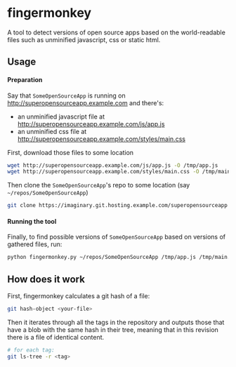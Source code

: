 # fingermonkey

A tool to detect versions of open source apps based on the world-readable files such as unminified javascript, css or static html.

## Usage

#### Preparation
Say that `SomeOpenSourceApp` is running on http://superopensourceapp.example.com and there's:
- an unminified javascript file at http://superopensourceapp.example.com/js/app.js
- an unminified css file at http://superopensourceapp.example.com/styles/main.css

First, download those files to some location
```bash
wget http://superopensourceapp.example.com/js/app.js -O /tmp/app.js
wget http://superopensourceapp.example.com/styles/main.css -O /tmp/main.css
```

Then clone the `SomeOpenSourceApp`'s repo to some location (say `~/repos/SomeOpenSourceApp`)

```bash
git clone https://imaginary.git.hosting.example.com/superopensourceapp ~/repos/SomeOpenSourceApp
```

#### Running the tool
Finally, to find possible versions of `SomeOpenSourceApp` based on versions of gathered files, run:
```bash
python fingermonkey.py ~/repos/SomeOpenSourceApp /tmp/app.js /tmp/main.css
```

## How does it work

First, fingermonkey calculates a git hash of a file:

```bash
git hash-object <your-file>
```

Then it iterates through all the tags in the repository and outputs those that have a blob with the same hash in their tree, meaning that in this revision there is a file of identical content.

```bash
# for each tag:
git ls-tree -r <tag>
```
